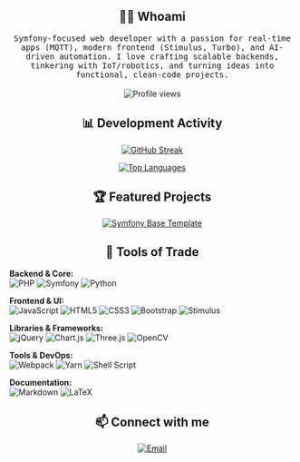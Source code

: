 <h2 align="center">👨‍💻 Whoami</h2>
<p align="center">
  <samp>Symfony-focused web developer with a passion for real-time apps (MQTT), modern frontend (Stimulus, Turbo), and AI-driven automation. I love crafting scalable backends, tinkering with IoT/robotics, and turning ideas into functional, clean-code projects.</samp>
  <br><br>
  <img src="https://komarev.com/ghpvc/?username=cadot-eu" alt="Profile views" />
</p>

<h2 align="center">📊 Development Activity</h2>
<div align="center">
  
[![GitHub Streak](https://streak-stats.demolab.com/?user=cadot-eu&theme=dark)](https://git.io/streak-stats)

[![Top Languages](https://github-readme-stats.vercel.app/api/top-langs/?username=cadot-eu&layout=compact&theme=dark&langs_count=8)](https://github.com/anuraghazra/github-readme-stats)

</div>

<h2 align="center">🏆 Featured Projects</h2>
<div align="center">
  
[![Symfony Base Template](https://github-readme-stats.vercel.app/api/pin/?username=cadot-eu&repo=base&theme=dark)](https://github.com/cadot-eu/base)

</div>

<h2 align="center">🔭 Tools of Trade</h2>
<p align="center">

**Backend & Core:**
<br>
![PHP](https://img.shields.io/badge/php-%23777BB4.svg?style=for-the-badge&logo=php&logoColor=white)
![Symfony](https://img.shields.io/badge/symfony-%23000000.svg?style=for-the-badge&logo=symfony&logoColor=white)
![Python](https://img.shields.io/badge/python-3670A0?style=for-the-badge&logo=python&logoColor=ffdd54)

**Frontend & UI:**
<br>
![JavaScript](https://img.shields.io/badge/javascript-%23323330.svg?style=for-the-badge&logo=javascript&logoColor=%23F7DF1E)
![HTML5](https://img.shields.io/badge/html5-%23E34F26.svg?style=for-the-badge&logo=html5&logoColor=white)
![CSS3](https://img.shields.io/badge/css3-%231572B6.svg?style=for-the-badge&logo=css3&logoColor=white)
![Bootstrap](https://img.shields.io/badge/bootstrap-%23563D7C.svg?style=for-the-badge&logo=bootstrap&logoColor=white)
![Stimulus](https://img.shields.io/badge/stimulus-%23E34F26.svg?style=for-the-badge&logo=stimulus&logoColor=white)

**Libraries & Frameworks:**
<br>
![jQuery](https://img.shields.io/badge/jquery-%230769AD.svg?style=for-the-badge&logo=jquery&logoColor=white)
![Chart.js](https://img.shields.io/badge/chart.js-F5788D.svg?style=for-the-badge&logo=chart.js&logoColor=white)
![Three.js](https://img.shields.io/badge/threejs-black?style=for-the-badge&logo=three.js&logoColor=white)
![OpenCV](https://img.shields.io/badge/opencv-%23white.svg?style=for-the-badge&logo=opencv&logoColor=white)

**Tools & DevOps:**
<br>
![Webpack](https://img.shields.io/badge/webpack-%238DD6F9.svg?style=for-the-badge&logo=webpack&logoColor=black)
![Yarn](https://img.shields.io/badge/yarn-%232C8EBB.svg?style=for-the-badge&logo=yarn&logoColor=white)
![Shell Script](https://img.shields.io/badge/shell_script-%23121011.svg?style=for-the-badge&logo=gnu-bash&logoColor=white)

**Documentation:**
<br>
![Markdown](https://img.shields.io/badge/markdown-%23000000.svg?style=for-the-badge&logo=markdown&logoColor=white)
![LaTeX](https://img.shields.io/badge/latex-%23008080.svg?style=for-the-badge&logo=latex&logoColor=white)

</p>

<h2 align="center">📫 Connect with me</h2>
<p align="center">
  <a href="mailto:contact@cadot.eu">
    <img src="https://img.shields.io/badge/Email-D14836?style=for-the-badge&logo=gmail&logoColor=white" alt="Email"/>
  </a>
</p>
